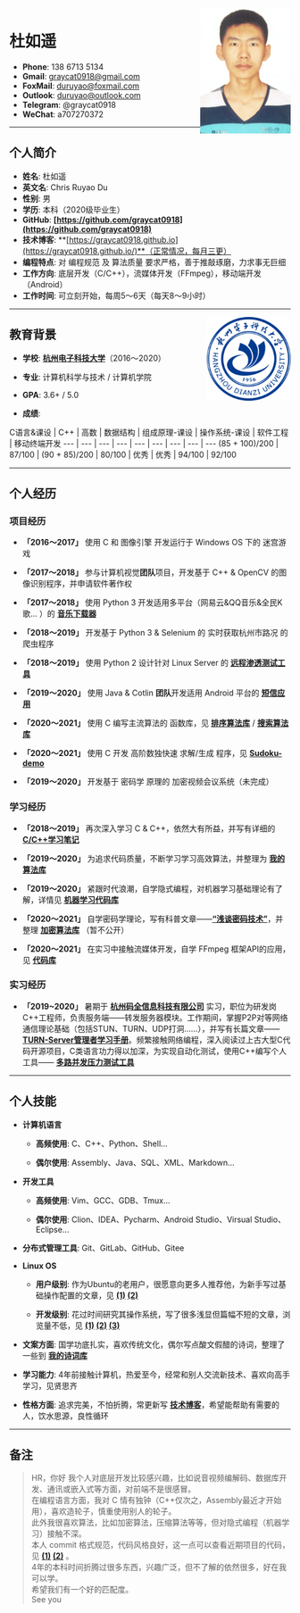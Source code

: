 
<img class="" src='img/dry.png' style='float:right; width:162.4px;height:226.4px'/>

<h1> 杜如遥</h1>

- **Phone**: 138 6713 5134
- **Gmail**: graycat0918@gmail.com
- **FoxMail**: duruyao@foxmail.com
- **Outlook**: duruyao@outlook.com
- **Telegram**: @graycat0918
- **WeChat**: a707270372

---

## 个人简介

- **姓名**: 杜如遥
- **英文名**: Chris Ruyao Du
- **性别**: 男
- **学历**: 本科（2020级毕业生）
- **GitHub**: **[https://github.com/graycat0918](https://github.com/graycat0918)**
- **技术博客**: **[https://graycat0918.github.io](https://graycat0918.github.io/)**（正常情况，每月三更）
- **编程特点**: 对 编程规范 及 算法质量 要求严格，善于推敲琢磨，力求事无巨细
- **工作方向**: 底层开发（C/C++），流媒体开发（FFmpeg），移动端开发（Android）
- **工作时间**: 可立刻开始，每周5～6天（每天8～9小时）

---

<img class="" src='img/hdu.png' style='float:right; width:150px;height:150px'/>

## 教育背景

- **学校**: **[杭州电子科技大学](http://www.hdu.edu.cn/)**（2016～2020）

- **专业**: 计算机科学与技术 / 计算机学院

- **GPA**: 3.6+ / 5.0

- **成绩**:


C语言&课设 | C++ | 高数 | 数据结构 | 组成原理-课设 | 操作系统-课设 | 软件工程 | 移动终端开发
--- | --- | --- | --- | --- | --- | --- | --- | ---
(85 + 100)/200 | 87/100 | (90 + 85)/200 | 80/100 | 优秀 | 优秀 | 94/100 | 92/100  


---

## 个人经历

### 项目经历

- **「2016～2017」** 使用 C 和 图像引擎 开发运行于 Windows OS 下的 迷宫游戏

- **「2017～2018」** 参与计算机视觉**团队**项目，开发基于 C++ & OpenCV 的图像识别程序，并申请软件著作权

- **「2017～2018」** 使用 Python 3 开发适用多平台（网易云&QQ音乐&全民K歌… ）的 **[音乐下载器](https://github.com/graycat0918/get-tool)**

- **「2018～2019」** 开发基于 Python 3 & Selenium 的 实时获取杭州市路况 的 爬虫程序

- **「2018～2019」** 使用 Python 2 设计针对 Linux Server 的 **[远程渗透测试工具](https://github.com/graycat0918/control-tool)**

- **「2019～2020」** 使用 Java & Cotlin **团队**开发适用 Android 平台的 **[短信应用](https://github.com/graycat0918/messages-app)**

- **「2020～2021」** 使用 C 编写主流算法的 函数库，见 **[排序算法库](https://github.com/graycat0918/sort-algo-demo)** / **[搜索算法库](https://github.com/graycat0918/search-algo-demo)**

- **「2020～2021」** 使用 C 开发 高阶数独快速 求解/生成 程序，见 **[Sudoku-demo](https://github.com/graycat0918/sudoku-demo)**

- **「2019～2020」** 开发基于 密码学 原理的 加密视频会议系统（未完成）

### 学习经历

- **「2018～2019」** 再次深入学习 C & C++，依然大有所益，并写有详细的 **[C/C++学习笔记](https://github.com/graycat0918/cxx-learn)**

- **「2019～2020」** 为追求代码质量，不断学习学习高效算法，并整理为 **[我的算法库](https://github.com/graycat0918/algorithm-learn)**

- **「2019～2020」** 紧跟时代浪潮，自学隐式编程，对机器学习基础理论有了解，详情见 **[机器学习代码库](https://github.com/graycat0918/machine-learn)**

- **「2020～2021」** 自学密码学理论，写有科普文章——**[“浅谈密码技术”](https://graycat0918.github.io/2019/12/11/cryptography-1/)**，并整理 **[加密算法库](https://github.com/graycat0918/cryptography-learn)** （暂不公开）

- **「2020～2021」** 在实习中接触流媒体开发，自学 FFmpeg 框架API的应用，见 **[代码库](https://github.com/graycat0918/media-demo)**

### 实习经历

- **「2019~2020」** 暑期于 **[杭州码全信息科技有限公司](http://www.codvision.com/maquan)** 实习，职位为研发岗C++工程师，负责服务端——转发服务器模块。工作期间，掌握P2P对等网络通信理论基础（包括STUN、TURN、UDP打洞......），并写有长篇文章—— **[TURN-Server管理者学习手册](https://github.com/graycat0918/turn-server-learn)**。频繁接触网络编程，深入阅读过上古大型C代码开源项目，C类语言功力得以加深，为实现自动化测试，使用C++编写个人工具—— **[多路并发压力测试工具](https://github.com/graycat0918/turn-server-test-tool)**

---

## 个人技能

- **计算机语言**
    - **高频使用**: C、C++、Python、Shell…

    - **偶尔使用**: Assembly、Java、SQL、XML、Markdown…


- **开发工具**
    - **高频使用**: Vim、GCC、GDB、Tmux...

    - **偶尔使用**: Clion、IDEA、Pycharm、Android Studio、Virsual Studio、Eclipse…

- **分布式管理工具**: Git、GitLab、GitHub、Gitee

- **Linux OS**
    - **用户级别**: 作为Ubuntu的老用户，很愿意向更多人推荐他，为新手写过基础操作配置的文章，见 **[(1)](https://graycat0918.github.io/2018/11/03/linux-base-1/#more) [(2)](https://graycat0918.github.io/2019/09/06/linux-base-2/#more)**

    - **开发级别**: 花过时间研究其操作系统，写了很多浅显但篇幅不短的文章，浏览量不低，见 **[(1)](https://graycat0918.github.io/2018/10/02/compile-kernel/#more) [(2)](https://graycat0918.github.io/2018/10/10/kernel-modules-program/#more) [(3)](https://graycat0918.github.io/2018/10/31/process-management/#more)**

- **文案方面**: 国学功底扎实，喜欢传统文化，偶尔写点酸文假醋的诗词，整理了一些到 **[我的诗词库](https://github.com/graycat0918/my-poem)**

- **学习能力**: 4年前接触计算机，热爱至今，经常和别人交流新技术、喜欢向高手学习，见贤思齐

- **性格方面**: 追求完美，不怕折腾，常更新写 **[技术博客](https://graycat0918.github.io/)**，希望能帮助有需要的人，饮水思源，良性循环

---

## 备注


> HR，你好
我个人对底层开发比较感兴趣，比如说音视频编解码、数据库开发、通讯或嵌入式等方面，对前端不是很感冒。  
在编程语言方面，我对 C 情有独钟（C++仅次之，Assembly最近才开始用），喜欢造轮子，慎重使用别人的轮子。  
此外我很喜欢算法，比如加密算法，压缩算法等等，但对隐式编程（机器学习）接触不深。    
本人 commit 格式规范，代码风格良好，这一点可以查看近期项目的代码，见 **[(1)](https://github.com/graycat0918/sudoku-demo/blob/master/src/sudoku.c) [(2)](https://github.com/graycat0918/sort-algo-demo/blob/master/src/sort_algo.h)** 。     
4年的本科时间折腾过很多东西，兴趣广泛，但不了解的依然很多，好在我可以学。   
希望我们有一个好的匹配度。  
See you